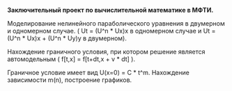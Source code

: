 <b>Заключительный проект по вычислительной математике в МФТИ.</b>

Моделирование нелинейного параболического уравнения в двумерном и одномерном случае. ( Ut = (U^n * Ux)x в одномерном случае и Ut = (U^n * Ux)x + (U^n * Uy)y в двумерном).

Нахождение граничного условия, при котором решение является автомодельным ( f[t,x] = f[t+dt,x + v * dt] ).

Граничное условие имеет вид U(x=0) = C * t^m. Нахождение зависимости m(n), построение графиков.
